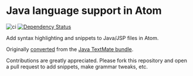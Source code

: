 # Java language support in Atom
![ci](https://github.com/atom/language-java/workflows/ci/badge.svg)
[![Dependency Status](https://david-dm.org/atom/language-java.svg)](https://david-dm.org/atom/language-java)

Add syntax highlighting and snippets to Java/JSP files in Atom.

Originally [converted](http://flight-manual.atom.io/hacking-atom/sections/converting-from-textmate) from the [Java TextMate bundle](https://github.com/textmate/java.tmbundle).

Contributions are greatly appreciated. Please fork this repository and open a pull request to add snippets, make grammar tweaks, etc.
